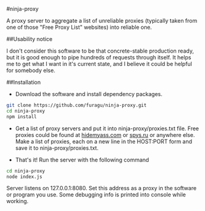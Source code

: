 #ninja-proxy

A proxy server to aggregate a list of unreliable proxies (typically taken from one of those "Free Proxy List" websites) into reliable one.

##Usability notice

I don't consider this software to be that concrete-stable production ready, but it is good enough to pipe hundreds of requests through itself.
It helps me to get what I want in it's current state, and I believe it could be helpful for somebody else.

##Installation

- Download the software and install dependency packages.

```bash
git clone https://github.com/furagu/ninja-proxy.git
cd ninja-proxy
npm install
```

- Get a list of proxy servers and put it into ninja-proxy/proxies.txt file.
Free proxies could be found at [hidemyass.com](http://hidemyass.com/proxy-list/) or [spys.ru](http://spys.ru/proxylist/) or anywhere else.
Make a list of proxies, each on a new line in the HOST:PORT form and save it to ninja-proxy/proxies.txt.


- That's it! Run the server with the following command

```bash
cd ninja-proxy
node index.js
```

Server listens on 127.0.0.1:8080. Set this address as a proxy in the software or program you use.
Some debugging info is printed into console while working.
